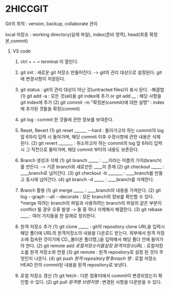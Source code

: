 # 2HICCGIT

Git의 목적 : version, backup, collaborate 관리

local 저장소 : working directory(실제 파일), index(준비 영역), head(최종 확정본,commit)

1. VS code
    1) ctrl + ~ = terminal 이 열린다.

    2) git init : 새로운 git 저장소 만들어진다. 
        -> git의 관리 대상으로 설정된다. git에 변경사항이 저장된다. 

    3) git status : git의 관리 대상이 아닌 것(untracted files)이 표시 된다. 
        -해결법 
             (1) git add -a : 모든 것(all)을 git index에 추가
                    or git add __ : 해당 사항을 git index에 추가
             (2) git commit -m "확정본(commit)에 대한 설명" : index에 추가된 것들을 확정(commit)
    
    4) git log : commit 한 것들에 관한 정보를 보여준다. 

    5) Reset, Revert
        (1) git reset ______ --hard : 돌아가고자 하는 commit의 log 앞 6자리 입력 시 돌아가며,  해당 commit 이후 수정사항에 관한 내용은 삭제 된다. 
        (2) git revert _______ : 취소하고자 하는 commit의 log 앞 6자리 입력 시 그 직전으로 돌아가며, 해당 commit 부터의 내용도 보존된다. 

    6) Branch 생성과 삭제
        (1) git branch _____ : ___이라는 이름의 가지(branch)를 만든다.
                -> 기존 branch와 새로만든 ____이 존재
        (2) git checkout _____ : ____branch로 넘어간다.
        (3) git checkout -b _______ : ____branch를 만들고 동시에 넘어간다.
        (4) git branch -d _____ : ____branch를 삭제한다.
    
    7) Branch 활용
        (1) git merge _____ : ____branch의 내용을 가져온다.
        (2) git log --graph --all --decorate : 모든 branch의 정보를 확인할 수 있다.  
        *merge 하려는 branch의 파일과 사용하려는 branch의 파일의 같은 부분이 conflict 될 경우 오류 발생 -> 둘 중 하나 삭제해서 해결한다.
        (3) git rebase ____ : 여러 가지들을 한 갈래로 정리한다.
        
    8) 원격 저장소 추가 
        (1) git clone _____ : git의 repository clone URL을 입력시 해당 폴더에 URL의 원격저장소의 내용을 다운로드 받는다. 외부에서 원격 저장소에 접속한 것이기에 CD.\_불러온 폴더명_\을 입력해서 해당 폴더 안에 들어가야 한다.
        (2) git remote add _로컬저장소이름설정_ _원격저장소URL_ : 로컬저장소를 원격 저장소와 연결
        (3) git remote : 원격 repository로 설정 된 것이 무엇인지 나온다.
        (4) git push _원격 repository명_ _Brnach 명_ : 로컬 저장소 HEAD 안의 commit된 내용을 원격 repository로 보낸다.

    9)  로컬 저장소 갱신
        (1) git fetch : 다른 컴퓨터에서 commit이 변경되었는지 확인할 수 있다.
        (2) git pull _원격명_ _브랜치명_ : 변경된 사항을 다운받을 수 있다.
